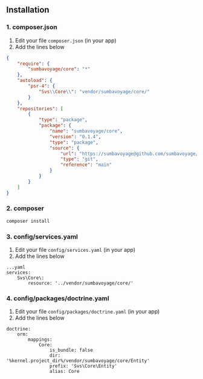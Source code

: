 ## Installation

### 1. composer.json

1. Edit your file `composer.json` (in your app)
2. Add the lines below

```json
{
    "require": {
        "sumbavoyage/core": "*"
    },
    "autoload": {
        "psr-4": {
            "Svs\\Core\\": "vendor/sumbavoyage/core/"
        }
    },
    "repositories": [
        {
            "type": "package",
            "package": {
                "name": "sumbavoyage/core",
                "version": "0.1.4",
                "type": "package",
                "source": {
                    "url": "https://sumbavoyage@github.com/sumbavoyage/core.git",
                    "type": "git",
                    "reference": "main"
                }
            }
        }
    ]
}
```

### 2. composer

```bash
composer install
```

### 3. config/services.yaml

1. Edit your file `config/services.yaml` (in your app)
2. Add the lines below

```
...yaml
services:
    Svs\Core\:
        resource: '../vendor/sumbavoyage/core/'
```

### 4. config/packages/doctrine.yaml

1. Edit your file `config/packages/doctrine.yaml` (in your app)
2. Add the lines below

```
doctrine:
    orm:
        mappings:
            Core:
                is_bundle: false
                dir: '%kernel.project_dir%/vendor/sumbavoyage/core/Entity'
                prefix: 'Svs\Core\Entity'
                alias: Core
```
